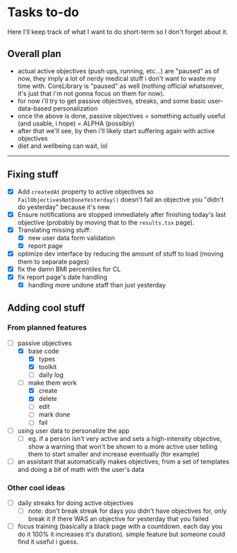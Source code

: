 # Tasks to-do

Here I'll keep track of what I want to do short-term so I don't forget about it.

## Overall plan

- actual active objectives (push ups, running, etc...) are "paused" as of now, they imply a lot of nerdy medical stuff i don't want to waste my time with. CoreLibrary is "paused" as well (nothing official whatsoever, it's just that i'm not gonna focus on them for now).
- for now i'll try to get passive objectives, streaks, and some basic user-data-based personalization
- once the above is done, passive objectives = something actually useful (and usable, i hope) = ALPHA (possibly)
- after that we'll see, by then i'll likely start suffering again with active objectives
- diet and wellbeing can wait, lol

----

## Fixing stuff

- [x] Add `createdAt` property to active objectives so `FailObjectivesNotDoneYesterday()` doesn't fail an objective you "didn't do yesterday" because it's new.
- [x] Ensure notifications are stopped immediately after finishing today's last objective (probably by moving that to the `results.tsx` page).
- [x] Translating missing stuff:
  - [x] new user data form validation
  - [x] report page
- [x] optimize dev interface by reducing the amount of stuff to load (moving them to separate pages)
- [x] fix the damn BMI percentiles for CL
- [x] fix report page's date handling
  - [x] handling more undone staff than just yesterday

## Adding cool stuff

### From planned features

- [ ] passive objectives
  - [x] base code
    - [x] types
    - [x] toolkit
    - [ ] daily log
  - [ ] make them work
    - [x] create
    - [x] delete
    - [ ] edit
    - [ ] mark done
    - [ ] fail

- [ ] using user data to personalize the app
  - [ ] eg. if a person isn't very active and sets a high-intensity objective, show a warning that won't be shown to a more active user telling them to start smaller and increase eventually (for example)
- [ ] an assistant that automatically makes objectives, from a set of templates and doing a bit of math with the user's data

### Other cool ideas

- [ ] daily streaks for doing active objectives
  - [ ] note: don't break streak for days you didn't have objectives for, only break it if there WAS an objective for yesterday that you failed
- [ ] focus training (basically a black page with a countdown. each day you do it 100% it increases it's duration). simple feature but someone could find it useful i guess.
